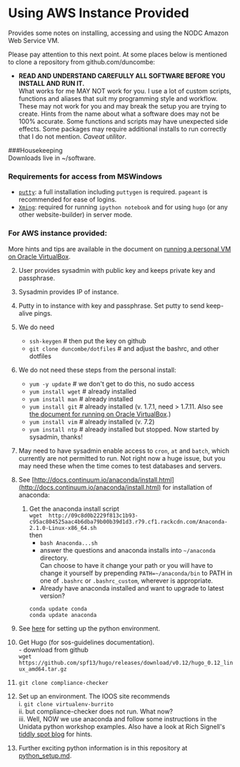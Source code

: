 
# Using AWS Instance Provided

Provides some notes on installing, accessing and using the NODC Amazon Web Service VM. 

Please pay attention to this next point. At some places below is mentioned to clone a repository from github.com/duncombe:
- **READ AND UNDERSTAND CAREFULLY ALL SOFTWARE BEFORE YOU INSTALL AND RUN IT.**    
  What works for me MAY NOT work for you. I use a lot of custom scripts, functions and aliases that suit my programming style and workflow. These may not work for you and may break the setup you are trying to create. Hints from the name about what a software does may not be 100% accurate. Some functions and scripts may have unexpected side effects. Some packages may require additional installs to run correctly that I do not mention. *Caveat utilitor*.

###Housekeeping    
	Downloads live in ~/software.    
	
### Requirements for access from MSWindows   
* [`putty`](http://www.chiark.greenend.org.uk/~sgtatham/putty/download.html): a full installation including `puttygen` is required. `pageant` is recommended for ease of logins.
* [`Xming`](http://www.straightrunning.com/XmingNotes/): required for running `ipython notebook` and for using `hugo` (or any other website-builder) in server mode.  

### For AWS instance provided: 

More hints and tips are available in the document on [running a personal VM on Oracle VirtualBox](personal-vbox-install.md).

2. User provides sysadmin with public key and keeps private key and passphrase.
1. Sysadmin provides IP of instance. 
2. Putty in to instance with key and passphrase. Set putty to send keep-alive pings.
2. We do need   
	* `ssh-keygen` \# then put the key on github
	* `git clone duncombe/dotfiles`  \# and adjust the bashrc, and other dotfiles   
2.  We do not need these steps from the personal install:   
  	- `yum -y update`  \# we don't get to do this, no sudo access
	- `yum install wget`  \# already installed
	- `yum install man`   # already installed
	- `yum install git`   # already installed  (v. 1.7.1, need > 1.7.11. Also see [the document for running on Oracle VirtualBox](personal-vbox-install.md).)
	- `yum install vim`   # already installed (v. 7.2)
	- `yum install ntp`   # already installed but stopped. Now started by sysadmin, thanks!
3.  May need to have sysadmin enable access to `cron`, `at` and `batch`, which currently are not permitted to run. Not right now a huge issue, but you may need these when the time comes to test databases and servers.
4. See [http://docs.continuum.io/anaconda/install.html](http://docs.continuum.io/anaconda/install.html) for installation 
	of anaconda:
	1.	Get the anaconda install script    
		`wget  http://09c8d0b2229f813c1b93-c95ac804525aac4b6dba79b00b39d1d3.r79.cf1.rackcdn.com/Anaconda-2.1.0-Linux-x86_64.sh`    
	then   
		- `bash Anaconda...sh`    
		- answer the questions and anaconda
	installs into `~/anaconda` directory.    
	Can choose to have it change your path or you will have to change it yourself by prepending `PATH=~/anaconda/bin` 
	to PATH in one of `.bashrc` or `.bashrc_custom`, wherever is appropriate.     
		- Already have anaconda installed and want to upgrade to latest version?      
		```
		conda update conda    
		conda update anaconda    
		```       
5. See [here](python_setup.md) for setting up the python environment.    
    
5. Get Hugo (for sos-guidelines documentation).     
		- download from github     
		`wget https://github.com/spf13/hugo/releases/download/v0.12/hugo_0.12_linux_amd64.tar.gz`
6. `git clone compliance-checker`  
7. Set up an environment. The IOOS site recommends    
	i. `git clone virtualenv-burrito`   
	ii.  but compliance-checker does not run. What now?    
	iii.  Well, NOW we use anaconda and follow some instructions in  the Unidata python workshop examples. Also have a 		look at Rich Signell's
	[tiddly spot blog](http://rsignell.tiddlyspot.com/#[[Creating%20a%20custom%20Conda%20environment%20on%20Wakari%20Enterprise]])
	for hints.     
13. Further exciting python information is in this repository at [python_setup.md](python_setup.md).

